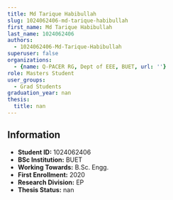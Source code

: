 ```yaml
---
title: Md Tarique Habibullah
slug: 1024062406-md-tarique-habibullah
first_name: Md Tarique Habibullah
last_name: 1024062406
authors:
  - 1024062406-Md-Tarique-Habibullah
superuser: false
organizations:
  - {name: Q-PACER RG, Dept of EEE, BUET, url: ''}
role: Masters Student
user_groups:
  - Grad Students
graduation_year: nan
thesis:
  title: nan
---
```


## Information
* **Student ID:** 1024062406
* **BSc Institution:** BUET
* **Working Towards:** B.Sc. Engg.
* **First Enrollment:** 2020
* **Research Division:** EP
* **Thesis Status:** nan
